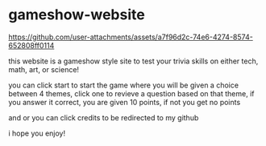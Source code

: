 # gameshow-website

https://github.com/user-attachments/assets/a7f96d2c-74e6-4274-8574-652808ff0114

this website is a gameshow style site to test your trivia skills on either tech, math, art, or science!

you can click start to start the game where you will be given a choice between 4 themes, click one to revieve a question based on that theme, if you answer it correct, you are given 10 points, if not you get no points

and or you can click credits to be redirected to my github

i hope you enjoy!


